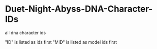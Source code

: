 # Duet-Night-Abyss-DNA-Character-IDs
all dna character ids

"ID" is listed as ids first
"MID" is listed as model ids first
